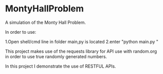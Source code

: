 # MontyHallProblem
A simulation of the Monty Hall Problem. 

In order to use:

1.Open shell/cmd line in folder main,py is located
2.enter "python main.py <Enter amount of times you with to simulate>"
  
This project makes use of the requests library for API use with random.org in
order to use true randomly generated numbers.

In this project I demonstrate the use of RESTFUL APIs.

